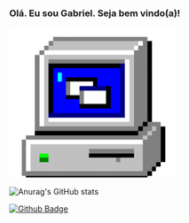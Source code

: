 ### Olá. Eu sou Gabriel. Seja bem vindo(a)!
<img src=https://github.com/TheDudeThatCode/TheDudeThatCode/blob/master/Assets/PC.gif width="300">

![Anurag's GitHub stats](https://github-readme-stats.vercel.app/api?username=gabriel-cavalcante-de-jesus-oliveira&show_icons=true&theme=dark)

[![Github Badge](https://img.shields.io/badge/-Github-000?style=flat-square&logo=Github&logoColor=white&link=https://github.com)](https://github.com)
